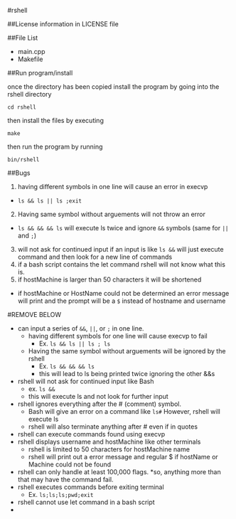 #rshell


##License information in LICENSE file



##File List

* main.cpp
* Makefile



##Run program/install

once the directory has been copied install the program by going into the rshell directory

`cd rshell`

then install the files by executing

`make`

then run the program by running

`bin/rshell`


##Bugs

1. having different symbols in one line will cause an error in execvp
  * `ls && ls || ls ;exit`
2. Having same symbol without arguements will not throw an error
  * `ls && && && ls` will execute ls twice and ignore `&&` symbols (same for `||` and `;`)
3. will not ask for continued input if an input is like `ls &&` will just execute
command and then look for a new line of commands
4. if a bash script contains the let command rshell will not know what this is.
5. if hostMachine is larger than 50 characters it will be shortened
  * if hostMachine or HostName could not be determined an error message will print
  and the prompt will be a `$` instead of hostname and username




#REMOVE BELOW

* can input a series of `&&`, `||`, or `;` in one line.
  * having different symbols for one line will cause execvp to fail
    * Ex. `ls && ls || ls ; ls`
  * Having the same symbol without arguements will be ignored by the rshell
    * Ex. `ls && && && ls`
    * this will lead to ls being printed twice ignoring the other &&s
* rshell will not ask for continued input like Bash
  * ex. `ls &&`
  * this will execute ls and not look for further input
* rshell ignores everything after the # (comment) symbol.
  * Bash will give an error on a command like `ls#` However, rshell will execute ls
  * rshell will also terminate anything after # even if in quotes
* rshell can execute commands found using execvp
* rshell displays username and hostMachine like other terminals
  * rshell is limited to 50 characters for hostMachine name
  * rshell will print out a error message and regular $ if hostName or Machine could not be found
* rshell can only handle at least 100,000 flags.
  *so, anything more than that may have the command fail.
* rshell executes commands before exiting terminal
  * Ex. `ls;ls;ls;pwd;exit`
* rshell cannot use let command in a bash script
*
